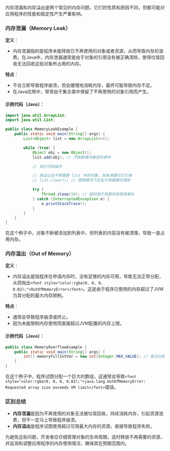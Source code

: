 <font style="color:rgba(0, 0, 0, 0.82);">内存泄漏和内存溢出是两个常见的内存问题，它们的性质和原因不同，但都可能对应用程序的性能和稳定性产生严重影响。</font>

### <font style="color:rgba(0, 0, 0, 0.82);">内存泄漏（Memory Leak）</font>
**<font style="color:rgba(0, 0, 0, 0.82);">定义</font>**<font style="color:rgba(0, 0, 0, 0.82);">：</font>

+ <font style="color:rgba(0, 0, 0, 0.82);">内存泄漏指的是程序未能释放已不再使用的对象或者资源，从而导致内存的浪费。在Java中，内存泄漏通常是由于对象的引用没有被正确清除，使得垃圾回收无法回收这些对象所占用的内存。</font>

**<font style="color:rgba(0, 0, 0, 0.82);">特点</font>**<font style="color:rgba(0, 0, 0, 0.82);">：</font>

+ <font style="color:rgba(0, 0, 0, 0.82);">不会立即导致程序崩溃，但会缓慢地消耗内存，最终可能导致内存不足。</font>
+ <font style="color:rgba(0, 0, 0, 0.82);">在Java应用中，常常由于集合类中保留了不再使用的对象引用而产生。</font>

#### <font style="color:rgba(0, 0, 0, 0.82);">示例代码（Java）：</font>
```java
import java.util.ArrayList;  
import java.util.List;  

public class MemoryLeakExample {  
    public static void main(String[] args) {  
        List<Object> list = new ArrayList<>();  

        while (true) {  
            Object obj = new Object();  
            list.add(obj); // 不断新增对象到列表中  

            // 其它代码操作  

            // 假设以后不再需要 list 中的对象，但未清理它们引用  
            // list.clear(); // 理想情况下应在不再需要时清除  

            try {  
                Thread.sleep(10); // 延时用于观察内存使用增长  
            } catch (InterruptedException e) {  
                e.printStackTrace();  
            }  
        }  
    }  
}
```

<font style="color:rgba(0, 0, 0, 0.82);">在这个例子中，对象不断被添加到列表中，但列表的内容没有被清理，导致一直占用内存。</font>

### <font style="color:rgba(0, 0, 0, 0.82);">内存溢出（Out of Memory）</font>
**<font style="color:rgba(0, 0, 0, 0.82);">定义</font>**<font style="color:rgba(0, 0, 0, 0.82);">：</font>

+ <font style="color:rgba(0, 0, 0, 0.82);">内存溢出是指程序在申请内存时，没有足够的内存可用，导致无法正常分配，从而抛出</font>`<font style="color:rgba(0, 0, 0, 0.82);">OutOfMemoryError</font>`<font style="color:rgba(0, 0, 0, 0.82);">。这是由于程序已使用的内存超过了JVM为其分配的最大内存限制。</font>

**<font style="color:rgba(0, 0, 0, 0.82);">特点</font>**<font style="color:rgba(0, 0, 0, 0.82);">：</font>

+ <font style="color:rgba(0, 0, 0, 0.82);">通常会导致程序崩溃或终止。</font>
+ <font style="color:rgba(0, 0, 0, 0.82);">因为未能限制内存使用而直接超过JVM配置的内存上限。</font>

#### <font style="color:rgba(0, 0, 0, 0.82);">示例代码（Java）：</font>
```java
public class MemoryOverflowExample {  
    public static void main(String[] args) {  
        int[] memoryFillIntVar = new int[Integer.MAX_VALUE]; // 尝试分配过大的数组  
    }  
}
```

<font style="color:rgba(0, 0, 0, 0.82);">在这个例子中，程序试图分配一个巨大的数组，这通常会导致</font>`<font style="color:rgba(0, 0, 0, 0.82);">java.lang.OutOfMemoryError: Requested array size exceeds VM limit</font>`<font style="color:rgba(0, 0, 0, 0.82);">错误。</font>

### <font style="color:rgba(0, 0, 0, 0.82);">区别总结</font>
+ **<font style="color:rgba(0, 0, 0, 0.82);">内存泄漏</font>**<font style="color:rgba(0, 0, 0, 0.82);">是因为不再使用的对象无法被垃圾回收，持续消耗内存，引起资源浪费，但不一定马上导致程序崩溃。</font>
+ **<font style="color:rgba(0, 0, 0, 0.82);">内存溢出</font>**<font style="color:rgba(0, 0, 0, 0.82);">是程序试图使用超过可用最大内存的资源，直接导致程序失败。</font>

<font style="color:rgba(0, 0, 0, 0.82);">为避免这些问题，开发者应仔细管理对象的生命周期，适时释放不再需要的资源，并监测和调整应用程序的内存使用情况，确保其在预期范围内。</font>

